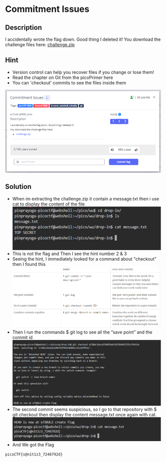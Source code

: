 # **Commitment Issues**
## **Description**
I accidentally wrote the flag down. Good thing I deleted it!
You download the challenge files here:
[challenge.zip](https://artifacts.picoctf.net/c_titan/76/challenge.zip)
## **Hint**
- Version control can help you recover files if you change or lose them!
- Read the chapter on Git from the picoPrimer here
- You can 'checkout' commits to see the files inside them
  
![commit](./images/commit.PNG)
## **Solution**
- When im extracting the challenge.zip it contain a message.txt then i use cat to display the content of the file
![commit1](./images/commit1.PNG)
- This is not the flag and Then I see the hint number 2 & 3
- Seeing the hint, I immediately looked for a command about "checkout" then I found this\
![commit2](./images/commit2.PNG)
- Then I run the commands $ git log to see all the “save point” and the commit id
![commit3](./images/commit3.PNG)
- The second commit seems suspicious, so I go to that repository with $ git checkout <id> then display the content message.txt once again with cat.
![commit4](./images/commit4.PNG)
- And We got the Flag
```
picoCTF{s@n1t1z3_7246792d}
```

